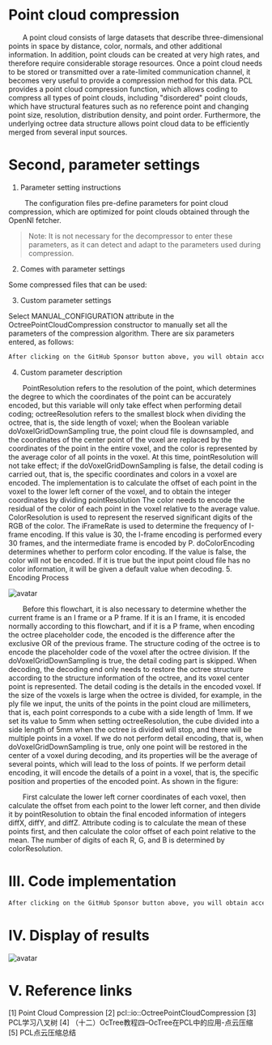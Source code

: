 #  Point cloud compression 

   A point cloud consists of large datasets that describe three-dimensional points in space by distance, color, normals, and other additional information. In addition, point clouds can be created at very high rates, and therefore require considerable storage resources. Once a point cloud needs to be stored or transmitted over a rate-limited communication channel, it becomes very useful to provide a compression method for this data. PCL provides a point cloud compression function, which allows coding to compress all types of point clouds, including "disordered" point clouds, which have structural features such as no reference point and changing point size, resolution, distribution density, and point order. Furthermore, the underlying octree data structure allows point cloud data to be efficiently merged from several input sources. 

#  Second, parameter settings 

 1. Parameter setting instructions 

    The configuration files pre-define parameters for point cloud compression, which are optimized for point clouds obtained through the OpenNI fetcher. 

>  Note: It is not necessary for the decompressor to enter these parameters, as it can detect and adapt to the parameters used during compression. 

 2. Comes with parameter settings 

 Some compressed files that can be used: 

 3. Custom parameter settings 

 Select MANUAL_CONFIGURATION attribute in the OctreePointCloudCompression constructor to manually set all the parameters of the compression algorithm. There are six parameters entered, as follows: 

  ```python  
After clicking on the GitHub Sponsor button above, you will obtain access permissions to my private code repository ( https://github.com/slowlon/my_code_bar ) to view this blog code. By searching the code number of this blog, you can find the code you need, code number is: 2024020309574137414
  ```  
 4. Custom parameter description 

   PointResolution refers to the resolution of the point, which determines the degree to which the coordinates of the point can be accurately encoded, but this variable will only take effect when performing detail coding; octreeResolution refers to the smallest block when dividing the octree, that is, the side length of voxel; when the Boolean variable doVoxelGridDownSampling true, the point cloud file is downsampled, and the coordinates of the center point of the voxel are replaced by the coordinates of the point in the entire voxel, and the color is represented by the average color of all points in the voxel. At this time, pointResolution will not take effect; if the doVoxelGridDownSampling is false, the detail coding is carried out, that is, the specific coordinates and colors in a voxel are encoded. The implementation is to calculate the offset of each point in the voxel to the lower left corner of the voxel, and to obtain the integer coordinates by dividing pointResolution The color needs to encode the residual of the color of each point in the voxel relative to the average value. ColorResolution is used to represent the reserved significant digits of the RGB of the color. The iFrameRate is used to determine the frequency of I-frame encoding. If this value is 30, the I-frame encoding is performed every 30 frames, and the intermediate frame is encoded by P. doColorEncoding determines whether to perform color encoding. If the value is false, the color will not be encoded. If it is true but the input point cloud file has no color information, it will be given a default value when decoding. 5. Encoding Process 

 ![avatar]( 20210220080726921.png) 

    Before this flowchart, it is also necessary to determine whether the current frame is an I frame or a P frame. If it is an I frame, it is encoded normally according to this flowchart, and if it is a P frame, when encoding the octree placeholder code, the encoded is the difference after the exclusive OR of the previous frame. The structure coding of the octree is to encode the placeholder code of the voxel after the octree division. If the doVoxelGridDownSampling is true, the detail coding part is skipped. When decoding, the decoding end only needs to restore the octree structure according to the structure information of the octree, and its voxel center point is represented. The detail coding is the details in the encoded voxel. If the size of the voxels is large when the octree is divided, for example, in the ply file we input, the units of the points in the point cloud are millimeters, that is, each point corresponds to a cube with a side length of 1mm. If we set its value to 5mm when setting octreeResolution, the cube divided into a side length of 5mm when the octree is divided will stop, and there will be multiple points in a voxel. If we do not perform detail encoding, that is, when doVoxelGridDownSampling is true, only one point will be restored in the center of a voxel during decoding, and its properties will be the average of several points, which will lead to the loss of points. If we perform detail encoding, it will encode the details of a point in a voxel, that is, the specific position and properties of the encoded point. As shown in the figure:  

   First calculate the lower left corner coordinates of each voxel, then calculate the offset from each point to the lower left corner, and then divide it by pointResolution to obtain the final encoded information of integers diffX, diffY, and diffZ. Attribute coding is to calculate the mean of these points first, and then calculate the color offset of each point relative to the mean. The number of digits of each R, G, and B is determined by colorResolution. 

#  III. Code implementation 

  ```python  
After clicking on the GitHub Sponsor button above, you will obtain access permissions to my private code repository ( https://github.com/slowlon/my_code_bar ) to view this blog code. By searching the code number of this blog, you can find the code you need, code number is: 2024020309574137414
  ```  
#  IV. Display of results 

 ![avatar]( 2021022008231761.png) 

#  V. Reference links 

 [1] Point Cloud Compression [2] pcl::io::OctreePointCloudCompression [3] PCL学习八叉树 [4] （十二）OcTree教程四–OcTree在PCL中的应用-点云压缩 [5] PCL点云压缩总结 

